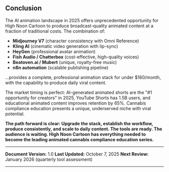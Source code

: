 ## Conclusion

The AI animation landscape in 2025 offers unprecedented opportunity for High Noon Cartoon to produce broadcast-quality animated content at a fraction of traditional costs. The combination of:

- **Midjourney V7** (character consistency with Omni Reference)
- **Kling AI** (cinematic video generation with lip-sync)
- **HeyGen** (professional avatar animation)
- **Fish Audio / Chatterbox** (cost-effective, high-quality voices)
- **Beatoven.ai / Mubert** (unique, royalty-free music)
- **n8n automation** (scalable publishing pipeline)

...provides a complete, professional animation stack for under $160/month, with the capability to produce daily viral content.

The market timing is perfect: AI-generated animated shorts are the "#1 opportunity for creators" in 2025, YouTube Shorts has 1.5B users, and educational animated content improves retention by 65%. Cannabis compliance education presents a unique, underserved niche with viral potential.

**The path forward is clear: Upgrade the stack, establish the workflow, produce consistently, and scale to daily content. The tools are ready. The audience is waiting. High Noon Cartoon has everything needed to become the leading animated cannabis compliance education series.**

---

**Document Version:** 1.0
**Last Updated:** October 7, 2025
**Next Review:** January 2026 (quarterly tool assessment)

---
